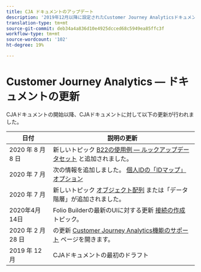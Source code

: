 ```yaml
---
title: CJA ドキュメントのアップデート
description: '2019年12月以降に設定されたCustomer Journey Analyticsドキュメントに関するリスト向けコンテンツの更新。 '
translation-type: tm+mt
source-git-commit: deb34a4a836d10e4925dcced68c5949ea85ffc3f
workflow-type: tm+mt
source-wordcount: '102'
ht-degree: 19%

---
```



# Customer Journey Analytics — ドキュメントの更新

CJAドキュメントの開始以降、CJAドキュメントに対して以下の更新が行われました。

| 日付 | 説明の更新 |
| --- | --- |
| 2020 年 8 月 8 日 | 新しいトピック [B22の使用例 — ルックアップデータセット](/help/use-cases/b2b.md) と追加されました。 |
| 2020 年 7 月  | 次の情報を追加しました。 [個人IDの「IDマップ」オプション](https://docs.adobe.com/content/help/ja-JP/analytics-platform/using/cja-connections/create-connection.html#use-identity-map-as-a-person-id) |
| 2020 年 7 月  | 新しいトピック [オブジェクト配列](/help/use-cases/object-arrays.md) または「データ階層」が追加されました。 |
| 2020年4月14日 | Folio Builderの最新のUIに対する更新 [接続の作成](/help/connections/create-connection.md) トピック。 |
| 2020 年 2 月 28 日 | の更新 [Customer Journey Analytics機能のサポート](/help/getting-started/cja-aa.md) ページを開きます。 |
| 2019 年 12 月 | CJAドキュメントの最初のドラフト |
